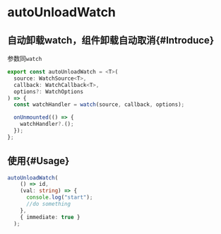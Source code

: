 # autoUnloadWatch

## 自动卸载watch，组件卸载自动取消{#Introduce} <badge type="tip" text="Stable" />

参数同`watch`

```ts
export const autoUnloadWatch = <T>(
  source: WatchSource<T>,
  callback: WatchCallback<T>,
  options?: WatchOptions
) => {
  const watchHandler = watch(source, callback, options);

  onUnmounted(() => {
    watchHandler?.();
  });
};
```

## 使用{#Usage}

```ts
autoUnloadWatch(
    () => id,
    (val: string) => {
      console.log("start");
      //do something
    },
    { immediate: true }
  );
```
